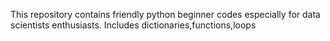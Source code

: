 This repository contains friendly python beginner codes especially for data scientists enthusiasts. 
 Includes dictionaries,functions,loops